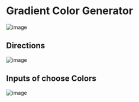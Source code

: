 #  Gradient Color Generator
![image](https://github.com/MokatilDev/Gradient-Color-Generator/assets/115933192/a98025ad-8c47-4806-ae61-746583628202)

## Directions
![image](https://github.com/MokatilDev/Gradient-Color-Generator/assets/115933192/8a866c27-ecd7-41fd-9ace-c8fb2d0ef81c)

## Inputs of choose Colors
![image](https://github.com/MokatilDev/Gradient-Color-Generator/assets/115933192/09eebee3-98ed-406d-85c9-7582cc3ffc7c)


